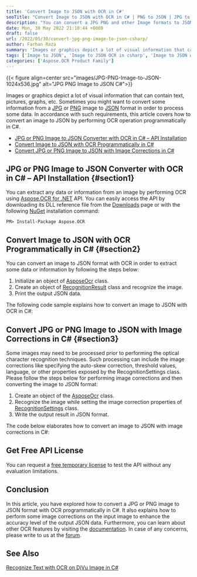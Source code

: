 ```yaml
---
title: 'Convert Image to JSON with OCR in C#'
seoTitle: "Convert Image to JSON with OCR in C# | PNG to JSON | JPG to JSON"
description: "You can convert a JPG PNG and other Image formats to JSON programmatically in C#. Export image to JSON data with OCR operationsn in .NET."
date: Mon, 30 May 2022 21:10:44 +0000
draft: false
url: /2022/05/30/convert-jpg-png-image-to-json-csharp/
author: Farhan Raza
summary: 'Images or graphics depict a lot of visual information that can contain text, pictures, graphs, etc. Sometimes you might want to convert some information from a JPG or PNG image to JSON format in order to process some data. In accordance with such requirements, this article covers how to **convert an image to JSON by performing OCR operation programmatically in C#.**'
tags: ['Image to JSON', 'Image to JSON OCR in csharp', 'Image to JSON with OCR', 'JPEG to JSON', 'JPG to JSON', 'PNG to JSON']
categories: ['Aspose.OCR Product Family']
---
```




{{< figure align=center src="images/JPG-PNG-Image-to-JSON-1024x536.jpg" alt="JPG PNG Image to JSON C#">}}


Images or graphics depict a lot of visual information that can contain text, pictures, graphs, etc. Sometimes you might want to convert some information from a [JPG][1] or [PNG][2] image to [JSON][3] format in order to process some data. In accordance with such requirements, this article covers how to convert an image to JSON by performing OCR operation programmatically in C#.

*   [JPG or PNG Image to JSON Converter with OCR in C# – API Installation][4]
*   [Convert Image to JSON with OCR Programmatically in C#][5]
*   [Convert JPG or PNG Image to JSON with Image Corrections in C#][6]

## JPG or PNG Image to JSON Converter with OCR in C# – API Installation {#section1}

You can extract any data or information from an image by performing OCR using [Aspose.OCR for .NET][7] API. You can easily access the API by downloading its DLL reference file from the [Downloads][8] page or with the following [NuGet][9] installation command:

```
PM> Install-Package Aspose.OCR
```

## Convert Image to JSON with OCR Programmatically in C# {#section2}

You can convert an image to JSON format with OCR in order to extract some data or information by following the steps below:

1.  Initialize an object of [AsposeOcr][10] class.
2.  Create an object of [RecognitionResult][11] class and recognize the image.
3.  Print the output JSON data.

The following code sample explains how to convert an image to JSON with OCR in C#:



## Convert JPG or PNG Image to JSON with Image Corrections in C# {#section3}

Some images may need to be processed prior to performing the optical character recognition techniques. Such processing can include the image corrections like specifying the auto-skew correction, threshold values, language, or other properties exposed by the RecognitionSettings class. Please follow the steps below for performing image corrections and then converting the image to JSON format:

1.  Create an object of the [AsposeOcr][12] class.
2.  Recognize the image while setting the image correction properties of [RecognitionSettings][13] class.
3.  Write the output result in JSON format.

The code below elaborates how to convert an image to JSON with image corrections in C#:



## Get Free API License

You can request a [free temporary license][14] to test the API without any evaluation limitations.

## Conclusion

In this article, you have explored how to convert a JPG or PNG image to JSON format with OCR programmatically in C#. It also explains how to perform some image corrections on the input image to enhance the accuracy level of the output JSON data. Furthermore, you can learn about other OCR features by visiting the [documentation][15]. In case of any concerns, please write to us at the [forum][16].

## See Also

[Recognize Text with OCR on DjVu Image in C#][17]




[1]: https://docs.fileformat.com/image/jpeg/
[2]: https://docs.fileformat.com/image/png/
[3]: https://docs.fileformat.com/web/json/
[4]: #section1
[5]: #section2
[6]: #section3
[7]: https://products.aspose.com/ocr/net
[8]: https://downloads.aspose.com/ocr/net
[9]: https://www.nuget.org/packages/Aspose.OCR/
[10]: https://apireference.aspose.com/ocr/net/aspose.ocr/asposeocr
[11]: https://apireference.aspose.com/ocr/net/aspose.ocr/recognitionresult/
[12]: https://apireference.aspose.com/ocr/net/aspose.ocr/asposeocr
[13]: https://apireference.aspose.com/ocr/net/aspose.ocr/recognitionsettings/
[14]: https://purchase.aspose.com/temporary-license
[15]: https://docs.aspose.com/ocr/net/
[16]: https://forum.aspose.com/c/ocr/16
[17]: https://blog.aspose.com/2022/05/24/recognize-text-ocr-djvu-csharp/




